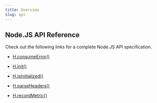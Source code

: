 ```yaml
---
title: Overview
slug: api
---
```


## Node.JS API Reference

Check out the following links for a complete Node.JS API specification.

*   [H.consumeError()](/api/nodejs/h-consume-error)&#x20;

*   [H.init()](/api/nodejs/h-consume-error)&#x20;

*   [H.isInitialized()](/api/nodejs/h-is-initialized)&#x20;

*   [H.parseHeaders()](/api/nodejs/h-parse-headers)&#x20;

*   [H.recordMetric()](/api/nodejs/h-record-metric)&#x20;
